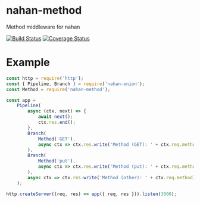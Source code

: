 # nahan-method

Method middleware for nahan

[![Build Status][travis-ci-image]][travis-ci-url]
[![Coverage Status][coveralls-image]][coveralls-url]

[travis-ci-image]: https://travis-ci.org/LabMemNo003/nahan-method.svg?branch=master
[travis-ci-url]: https://travis-ci.org/LabMemNo003/nahan-method
[coveralls-image]: https://coveralls.io/repos/github/LabMemNo003/nahan-method/badge.svg?branch=master
[coveralls-url]: https://coveralls.io/github/LabMemNo003/nahan-method?branch=master

# Example

``` javascript
const http = require('http');
const { Pipeline, Branch } = require('nahan-onion');
const Method = require('nahan-method');

const app =
    Pipeline(
        async (ctx, next) => {
            await next();
            ctx.res.end();
        },
        Branch(
            Method('GET'),
            async ctx => ctx.res.write('Method (GET): ' + ctx.req.method)
        ),
        Branch(
            Method('put'),
            async ctx => ctx.res.write('Method (put): ' + ctx.req.method)
        ),
        async ctx => ctx.res.write('Method (other): ' + ctx.req.method)
    );

http.createServer((req, res) => app({ req, res })).listen(3000);
```

